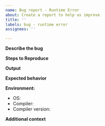 ```yaml
---
name: Bug report - Runtime Error
about: Create a report to help us improve
title: ''
labels: bug - runtime error
assignees: ''

---
```


**Describe the bug**

**Steps to Reproduce**

**Output**

**Expected behavior**

**Environment:**
 - OS: 
 - Compiler:
 - Compiler version:

**Additional context**
<!--optional-->
